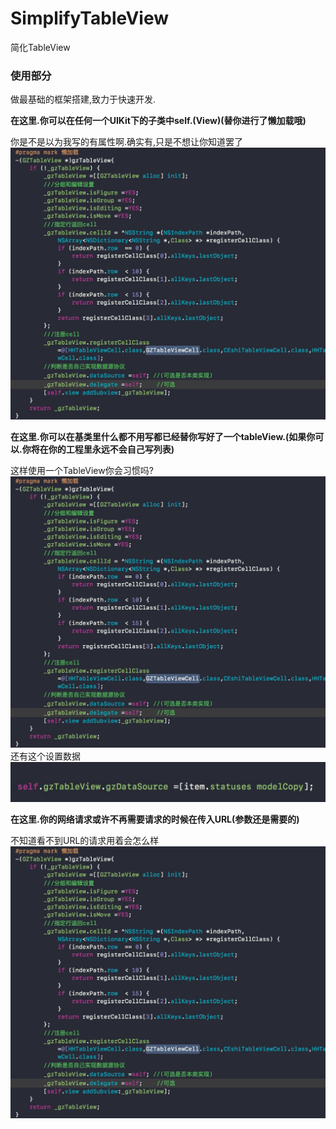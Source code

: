 # SimplifyTableView
简化TableView

### 使用部分
做最基础的框架搭建,致力于快速开发.


**在这里.你可以在任何一个UIKit下的子类中self.(View)(替你进行了懒加载哦)**

你是不是以为我写的有属性啊.确实有,只是不想让你知道罢了   
![如此使w用TableView](GZSimplifyView/Images/view.png)


**在这里.你可以在基类里什么都不用写都已经替你写好了一个tableView.(如果你可以.你将在你的工程里永远不会自己写列表)**

这样使用一个TableView你会习惯吗?  
![如此使用TableView](GZSimplifyView/Images/LazyTable.png)
还有这个设置数据  
![设置数据](GZSimplifyView/Images/table.png)



**在这里.你的网络请求或许不再需要请求的时候在传入URL(参数还是需要的)**  

不知道看不到URL的请求用着会怎么样  
![如此使用TableView](GZSimplifyView/Images/networking.png)
